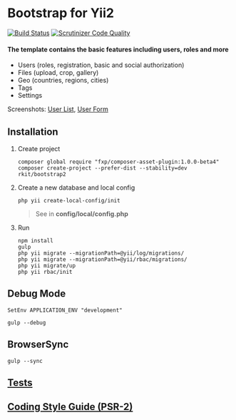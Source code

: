 Bootstrap for Yii2
========

[![Build Status](https://img.shields.io/travis/rkit/bootstrap2/master.svg?style=flat-square)](https://travis-ci.org/rkit/bootstrap2)
[![Scrutinizer Code Quality](https://img.shields.io/scrutinizer/g/rkit/bootstrap2/master.svg?style=flat-square)](https://scrutinizer-ci.com/g/rkit/bootstrap2/?branch=master)

#### The template contains the basic features including users, roles and more

- Users (roles, registration, basic and social authorization)
- Files (upload, crop, gallery)
- Geo (countries, regions, cities)
- Tags
- Settings

Screenshots:
[User List](https://cloud.githubusercontent.com/assets/4242765/5601755/2d9aad0c-9341-11e4-8ee2-ab5e02f90314.png),
[User Form](https://cloud.githubusercontent.com/assets/4242765/5601756/2fb0cdb0-9341-11e4-8d25-6aca3bc9baf8.png)

## Installation

1. Create project 

   ```
   composer global require "fxp/composer-asset-plugin:1.0.0-beta4"
   composer create-project --prefer-dist --stability=dev rkit/bootstrap2
   ```

2. Create a new database and local config

   ```
   php yii create-local-config/init
   ```
   > See in **config/local/config.php**

3. Run
   ```
   npm install
   gulp
   php yii migrate --migrationPath=@yii/log/migrations/
   php yii migrate --migrationPath=@yii/rbac/migrations/
   php yii migrate/up
   php yii rbac/init
   ```

## Debug Mode

~~~~
SetEnv APPLICATION_ENV "development"
~~~~

~~~~
gulp --debug
~~~~

## BrowserSync
~~~~
gulp --sync
~~~~

## [Tests](https://github.com/rkit/bootstrap2/tree/master/tests)
## [Coding Style Guide (PSR-2)](http://www.php-fig.org/psr/psr-2)